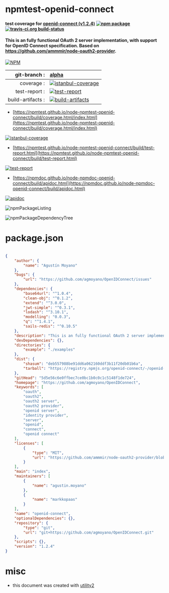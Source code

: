 # npmtest-openid-connect

#### test coverage for  [openid-connect (v1.2.4)](https://github.com/agmoyano/OpenIDConnect)  [![npm package](https://img.shields.io/npm/v/npmtest-openid-connect.svg?style=flat-square)](https://www.npmjs.org/package/npmtest-openid-connect) [![travis-ci.org build-status](https://api.travis-ci.org/npmtest/node-npmtest-openid-connect.svg)](https://travis-ci.org/npmtest/node-npmtest-openid-connect)

#### This is an fully functional OAuth 2 server implementation, with support for OpenID Connect specification. Based on https://github.com/ammmir/node-oauth2-provider.

[![NPM](https://nodei.co/npm/openid-connect.png?downloads=true&downloadRank=true&stars=true)](https://www.npmjs.com/package/openid-connect)

| git-branch : | [alpha](https://github.com/npmtest/node-npmtest-openid-connect/tree/alpha)|
|--:|:--|
| coverage : | [![istanbul-coverage](https://npmtest.github.io/node-npmtest-openid-connect/build/coverage.badge.svg)](https://npmtest.github.io/node-npmtest-openid-connect/build/coverage.html/index.html)|
| test-report : | [![test-report](https://npmtest.github.io/node-npmtest-openid-connect/build/test-report.badge.svg)](https://npmtest.github.io/node-npmtest-openid-connect/build/test-report.html)|
| build-artifacts : | [![build-artifacts](https://npmtest.github.io/node-npmtest-openid-connect/glyphicons_144_folder_open.png)](https://github.com/npmtest/node-npmtest-openid-connect/tree/gh-pages/build)|

- [https://npmtest.github.io/node-npmtest-openid-connect/build/coverage.html/index.html](https://npmtest.github.io/node-npmtest-openid-connect/build/coverage.html/index.html)

[![istanbul-coverage](https://npmtest.github.io/node-npmtest-openid-connect/build/screenCapture.buildCi.browser.%252Ftmp%252Fbuild%252Fcoverage.lib.html.png)](https://npmtest.github.io/node-npmtest-openid-connect/build/coverage.html/index.html)

- [https://npmtest.github.io/node-npmtest-openid-connect/build/test-report.html](https://npmtest.github.io/node-npmtest-openid-connect/build/test-report.html)

[![test-report](https://npmtest.github.io/node-npmtest-openid-connect/build/screenCapture.buildCi.browser.%252Ftmp%252Fbuild%252Ftest-report.html.png)](https://npmtest.github.io/node-npmtest-openid-connect/build/test-report.html)

- [https://npmdoc.github.io/node-npmdoc-openid-connect/build/apidoc.html](https://npmdoc.github.io/node-npmdoc-openid-connect/build/apidoc.html)

[![apidoc](https://npmdoc.github.io/node-npmdoc-openid-connect/build/screenCapture.buildCi.browser.%252Ftmp%252Fbuild%252Fapidoc.html.png)](https://npmdoc.github.io/node-npmdoc-openid-connect/build/apidoc.html)

![npmPackageListing](https://npmtest.github.io/node-npmtest-openid-connect/build/screenCapture.npmPackageListing.svg)

![npmPackageDependencyTree](https://npmtest.github.io/node-npmtest-openid-connect/build/screenCapture.npmPackageDependencyTree.svg)



# package.json

```json

{
    "author": {
        "name": "Agustín Moyano"
    },
    "bugs": {
        "url": "https://github.com/agmoyano/OpenIDConnect/issues"
    },
    "dependencies": {
        "base64url": "^1.0.4",
        "clean-obj": "^0.1.2",
        "extend": "^3.0.0",
        "jwt-simple": "^0.3.1",
        "lodash": "^3.10.1",
        "modelling": "0.0.3",
        "q": "^1.4.1",
        "sails-redis": "^0.10.5"
    },
    "description": "This is an fully functional OAuth 2 server implementation, with support for OpenID Connect specification. Based on https://github.com/ammmir/node-oauth2-provider.",
    "devDependencies": {},
    "directories": {
        "example": "./examples"
    },
    "dist": {
        "shasum": "deb557988be91dd6a062160ddf3b11f20db01b6a",
        "tarball": "https://registry.npmjs.org/openid-connect/-/openid-connect-1.2.4.tgz"
    },
    "gitHead": "5d5e56c6e0ffbec7ce0bc1b0c0c1c5148f1de724",
    "homepage": "https://github.com/agmoyano/OpenIDConnect",
    "keywords": [
        "oauth",
        "oauth2",
        "oauth2 server",
        "oauth2 provider",
        "openid server",
        "identity provider",
        "server",
        "openid",
        "connect",
        "openid connect"
    ],
    "licenses": [
        {
            "type": "MIT",
            "url": "https://github.com/ammmir/node-oauth2-provider/blob/master/LICENSE"
        }
    ],
    "main": "index",
    "maintainers": [
        {
            "name": "agustin.moyano"
        },
        {
            "name": "markkopaas"
        }
    ],
    "name": "openid-connect",
    "optionalDependencies": {},
    "repository": {
        "type": "git",
        "url": "git+https://github.com/agmoyano/OpenIDConnect.git"
    },
    "scripts": {},
    "version": "1.2.4"
}
```



# misc
- this document was created with [utility2](https://github.com/kaizhu256/node-utility2)
